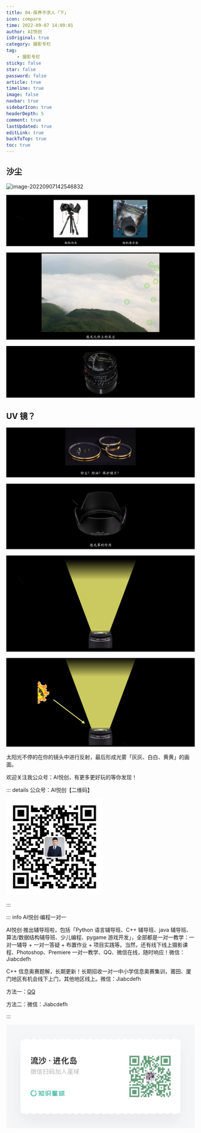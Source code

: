 ```yaml
---
title: 04-保养不求人「下」
icon: compare
time: 2022-09-07 14:09:01
author: AI悦创
isOriginal: true
category: 摄影专栏
tag:
    - 摄影专栏
sticky: false
star: false
password: false
article: true
timeline: true
image: false
navbar: true
sidebarIcon: true
headerDepth: 5
comment: true
lastUpdated: true
editLink: true
backToTop: true
toc: true
---
```


## 沙尘

![image-20220907142546832](./04.assets/image-20220907142546832.png)

![image-20220907142620799](./04.assets/image-20220907142620799.png)

![image-20220907142645571](./04.assets/image-20220907142645571.png)

![image-20220907142900742](./04.assets/image-20220907142900742.png)

## UV 镜？

![image-20220907143005678](./04.assets/image-20220907143005678.png)

![image-20220907143024044](./04.assets/image-20220907143024044.png)

![image-20220907143141245](./04.assets/image-20220907143141245.png)

![image-20220907143200729](./04.assets/image-20220907143200729.png)

太阳光不停的在你的镜头中进行反射，最后形成光雾「灰灰、白白、黄黄」的画面。





















欢迎关注我公众号：AI悦创，有更多更好玩的等你发现！

::: details 公众号：AI悦创【二维码】

![](/gzh.jpg)

:::

::: info AI悦创·编程一对一

AI悦创·推出辅导班啦，包括「Python 语言辅导班、C++ 辅导班、java 辅导班、算法/数据结构辅导班、少儿编程、pygame 游戏开发」，全部都是一对一教学：一对一辅导 + 一对一答疑 + 布置作业 + 项目实践等。当然，还有线下线上摄影课程、Photoshop、Premiere 一对一教学、QQ、微信在线，随时响应！微信：Jiabcdefh

C++ 信息奥赛题解，长期更新！长期招收一对一中小学信息奥赛集训，莆田、厦门地区有机会线下上门，其他地区线上。微信：Jiabcdefh

方法一：[QQ](http://wpa.qq.com/msgrd?v=3&uin=1432803776&site=qq&menu=yes)

方法二：微信：Jiabcdefh

:::

![](/zsxq.jpg)








